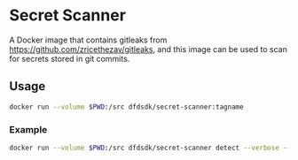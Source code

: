 # Secret Scanner

A Docker image that contains gitleaks from <https://github.com/zricethezav/gitleaks>,
and this image can be used to scan for secrets stored in git commits.

## Usage

```bash
docker run --volume $PWD:/src dfdsdk/secret-scanner:tagname
```

### Example

```bash
docker run --volume $PWD:/src dfdsdk/secret-scanner detect --verbose --redact
```
